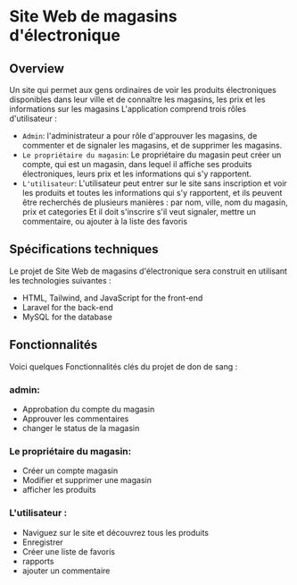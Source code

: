 # Site Web de magasins d'électronique
## Overview
Un site qui permet aux gens ordinaires de voir les produits électroniques disponibles dans leur ville et de connaître les magasins, les prix et les informations sur les magasins
L'application comprend trois rôles d'utilisateur :
- ``Admin``: l'administrateur a pour rôle d'approuver les magasins, de commenter et de signaler les magasins, et de supprimer les magasins.
- ``Le propriétaire du magasin``: Le propriétaire du magasin peut créer un compte, qui est un magasin, dans lequel il affiche ses produits électroniques, leurs prix et les informations qui s'y rapportent.
- ``L'utilisateur``: L'utilisateur peut entrer sur le site sans inscription et voir les produits et toutes les informations qui s'y rapportent, et ils peuvent être recherchés de plusieurs manières : par nom, ville, nom du magasin, prix et categories
Et il doit s'inscrire s'il veut signaler, mettre un commentaire, ou ajouter à la liste des favoris
## Spécifications techniques
Le projet de Site Web de magasins d'électronique sera construit en utilisant les technologies suivantes :
- HTML, Tailwind, and JavaScript for the front-end
- Laravel for the back-end
- MySQL for the database
## Fonctionnalités
Voici quelques Fonctionnalités clés du projet de don de sang :
### admin: 
- Approbation du compte du magasin
- Approuver les commentaires
- changer le status de la magasin
### Le propriétaire du magasin:
- Créer un compte magasin
- Modifier et supprimer une magasin
- afficher les produits
### L'utilisateur :
- Naviguez sur le site et découvrez tous les produits
- Enregistrer
- Créer une liste de favoris
- rapports
- ajouter un commentaire

